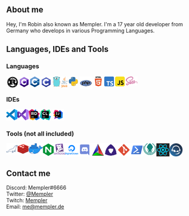 ## About me
Hey, I'm Robin also known as Mempler.
I'm a 17 year old developer from Germany who develops
in various Programming Languages.

## Languages, IDEs and Tools

### Languages

<img style="padding: 1.5px" align="left" alt="Rust" width="30px" src="assets/rust.svg"/>
<img style="padding: 1.5px" align="left" alt="CSharp" width="26px" src="assets/csharp.svg"/>
<img style="padding: 1.5px" align="left" alt="C++" width="25px" src="assets/cpp.svg"/>
<img style="padding: 1.5px" align="left" alt="C" width="30px" src="assets/c.svg"/>
<img style="padding: 1.5px" align="left" alt="Go" width="20px" src="assets/go.svg"/>
<img style="padding: 1.5px" align="left" alt="Java" width="16px" src="assets/java.svg"/>
<img style="padding: 1.5px" align="left" alt="Python 3" width="26px" src="assets/py.svg"/>
<img style="padding: 1.5px" align="left" alt="PHP" width="35px" src="assets/php.svg"/>
<img style="padding: 1.5px" align="left" alt="HTML5" width="26px" src="assets/html5.svg"/>
<img style="padding: 1.5px" align="left" alt="Typescript" width="26px" src="assets/typescript.svg"/>
<img style="padding: 1.5px" align="left" alt="Javascript" width="26px" src="assets/javascript.svg"/>
<img style="padding: 1.5px" alt="Sass" width="31px" src="assets/sass.svg"/>


### IDEs

<img align="left" alt="VSCode" width="30px" src="assets/visual-studio-code.svg"/>
<img align="left" alt="Visual Studio 2019" width="30px" src="assets/vs2019.svg"/>
<img align="left" alt="Jetbrains Rider" width="30px" src="assets/rider.png"/>
<img alt="Jetbrains CLion + RustExtension" width="30px" src="assets/clion.png"/>
<img alt="Intellij Idea" width="30px" src="assets/intellij-idea.svg"/>

### Tools (not all included)

<img align="left" alt="MariaDB" width="30px" src="assets/mariadb.png"/>
<img align="left" alt="Redis" width="30px" src="assets/redis.svg"/>
<img align="left" alt="Docker" width="38px" src="assets/docker.png"/>
<img align="left" alt="NGiNX" width="30px" src="assets/nginx.svg"/>
<img align="left" alt="Datadog" width="30px" src="assets/datadog.png"/>
<img align="left" alt="Digital Ocean" width="35px" src="assets/digitalocean.svg"/>
<img align="left" alt="Discord" width="35px" src="assets/discord.svg"/>
<img align="left" alt="CMake" width="35px" src="assets/cmake.svg"/>
<img align="left" alt="Meson" width="35px" src="assets/meson.svg"/>
<img align="left" alt="Git" width="35px" src="assets/git.svg"/>
<img align="left" alt="Powershell" width="35px" src="assets/powershell.svg"/>
<img align="left" alt="Gitkraken" width="35px" src="assets/gitkraken.svg"/>
<img align="left" alt="React" width="35px" src="assets/react.svg"/>
<img alt="Teamspeak 3" width="35px" src="assets/ts3.png"/>

## Contact me
Discord: Mempler#6666 \
Twitter: [@Mempler](https://twitter.com/Mempler) \
Twitch:  [Mempler](https://twitch.tv/Mempler) \
Email:   [me@mempler.de](mailto:me@mempler.de)
